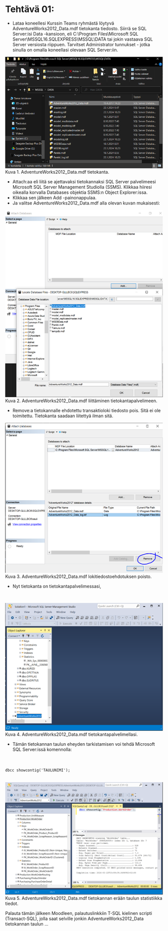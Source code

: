 # Tehtävä 01:

- Lataa koneellesi Kurssin Teams ryhmästä löytyvä AdventureWorks2012_Data.mdf tietokanta tiedosto. Siirrä se SQL Server:isi Data -kansioon, eli
C:\Program Files\Microsoft SQL Server\MSSQL16.SQLEXPRESS\MSSQL\DATA
tai jokin vastaava SQL Server versiosta riippuen. Tarvitset Administrator tunnukset - jotka sinulla on omalla koneellasi olevaan SQL Server:iin.<br>

![](Kuva_T01_01.PNG)<br>
Kuva 1. AdventureWorks2012_Data.mdf tietokanta.<br>

- Attach:aa eli liitä se ajettavaksi tietokannaksi SQL Server palvelimeesi Microsoft SQL Server Management Studiolla (SSMS). Klikkaa hiiresi oikealla korvalla Databases objektia SSMS:n Object Explorer:issa. 
- Klikkaa sen jälkeen Add -painonappulaa.
- Ja valitse AdventureWorks2012_Data.mdf alla olevan kuvan mukaisesti: <br>

![](Kuva_T01_02.PNG)<br>
Kuva 2. AdventureWorks2012_Data.mdf liittäminen tietokantapalvelimeen.<br>

- Remove:a tietokannalle ehdotettu transaktioloki tiedosto pois. Sitä ei ole toimitettu. Tietokanta saadaan liitettyä ilman sitä. <br>

![](Kuva_T01_03.PNG)<br>
Kuva 3. AdventureWorks2012_Data.mdf lokitiedostoehdotuksen poisto.<br>

- Nyt tietokanta on tietokantapalvelimessasi,

<br>

![](Kuva_T01_04.PNG)<br>
Kuva 4. AdventureWorks2012_Data.mdf tietokantapalvelimellasi.<br>

- Tämän tietokannan taulun eheyden tarkistamisen voi tehdä Microsoft SQL Server:issä komennolla:
<br>
<code>
dbcc showcontig('TAULUNIMI');
</code>
<br>

![](Kuva_T01_05.PNG)<br>
Kuva 5. AdventureWorks2012_Data.mdf tietokannan erään taulun statistiikka tiedot.<br>

Palauta tämän jälkeen Moodleen, palautuslinkkiin  T-SQL kielinen scripti (Transact-SQL), jolla saat selville jonkin AdventureWorks2012_Data tietokannan taulun ...
